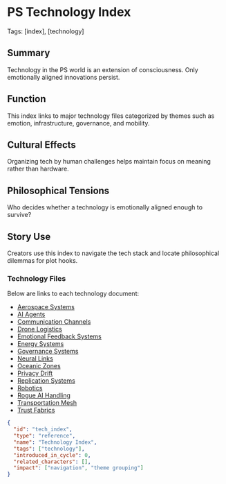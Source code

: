 # PS Technology Index
Tags: [index], [technology]

## Summary
Technology in the PS world is an extension of consciousness. Only emotionally aligned innovations persist.

## Function
This index links to major technology files categorized by themes such as emotion, infrastructure, governance, and mobility.

## Cultural Effects
Organizing tech by human challenges helps maintain focus on meaning rather than hardware.

## Philosophical Tensions
Who decides whether a technology is emotionally aligned enough to survive?

## Story Use
Creators use this index to navigate the tech stack and locate philosophical dilemmas for plot hooks.

### Technology Files

Below are links to each technology document:

- [Aerospace Systems](./aerospace-systems.md)
- [AI Agents](./ai-agents.md)
- [Communication Channels](./communication-channels.md)
- [Drone Logistics](./drone-logistics.md)
- [Emotional Feedback Systems](./emotional-feedback.md)
- [Energy Systems](./energy-systems.md)
- [Governance Systems](./governance-systems.md)
- [Neural Links](./neural-links.md)
- [Oceanic Zones](./oceanic-zones.md)
- [Privacy Drift](./privacy-drift.md)
- [Replication Systems](./replication-systems.md)
- [Robotics](./robotics.md)
- [Rogue AI Handling](./rogue-ai-handling.md)
- [Transportation Mesh](./transportation-mesh.md)
- [Trust Fabrics](./trust-fabrics.md)

```json
{
  "id": "tech_index",
  "type": "reference",
  "name": "Technology Index",
  "tags": ["technology"],
  "introduced_in_cycle": 0,
  "related_characters": [],
  "impact": ["navigation", "theme grouping"]
}
```

